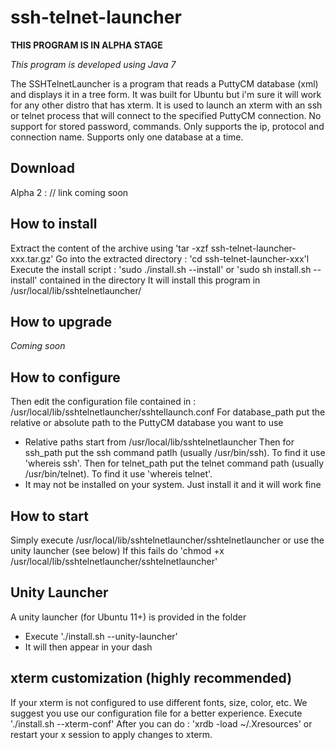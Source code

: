 # ssh-telnet-launcher #

**THIS PROGRAM IS IN ALPHA STAGE**

*This program is developed using Java 7*

The SSHTelnetLauncher is a program that reads a PuttyCM database (xml) and displays it in a tree form.
It was built for Ubuntu but i'm sure it will work for any other distro that has xterm.
It is used to launch an xterm with an ssh or telnet process that will connect to the specified PuttyCM connection.
No support for stored password, commands. Only supports the ip, protocol and connection name.
Supports only one database at a time.

## Download ##
Alpha 2 : // link coming soon

## How to install ##
Extract the content of the archive using 'tar -xzf ssh-telnet-launcher-xxx.tar.gz'
Go into the extracted directory : 'cd ssh-telnet-launcher-xxx'l
Execute the install script : 'sudo ./install.sh --install' or 'sudo sh install.sh --install' contained in the directory
It will install this program in /usr/local/lib/sshtelnetlauncher/

## How to upgrade ##
*Coming soon*

## How to configure ##
Then edit the configuration file contained in : /usr/local/lib/sshtelnetlauncher/sshtellaunch.conf
For database_path put the relative or absolute path to the PuttyCM database you want to use
  - Relative paths start from /usr/local/lib/sshtelnetlauncher
Then for ssh_path put the ssh command patlh (usually /usr/bin/ssh). To find it use 'whereis ssh'.
Then for telnet_path put the telnet command path (usually /usr/bin/telnet). To find it use 'whereis telnet'.
  - It may not be installed on your system. Just install it and it will work fine

## How to start ##
Simply execute /usr/local/lib/sshtelnetlauncher/sshtelnetlauncher or use the unity launcher (see below)
If this fails do 'chmod +x /usr/local/lib/sshtelnetlauncher/sshtelnetlauncher'

## Unity Launcher ##
A unity launcher (for Ubuntu 11+) is provided in the folder
  - Execute './install.sh --unity-launcher'
  - It will then appear in your dash

## xterm customization (highly recommended) ##
If your xterm is not configured to use different fonts, size, color, etc. We suggest you use our configuration file for a better experience.
Execute './install.sh --xterm-conf'
After you can do : 'xrdb -load ~/.Xresources' or restart your x session to apply changes to xterm.


